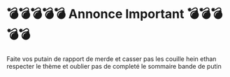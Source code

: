 # 💣💣💣💣💣 Annonce Important 💣💣💣💣💣

Faite vos putain de rapport de merde et casser pas les couille hein ethan
respecter le thème et oublier pas de completé le sommaire bande de putin
